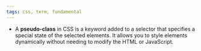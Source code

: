 ```yaml
---
tags: css, term, fundamental
---
```


- A **pseudo-class** in CSS is a keyword added to a selector that specifies a special state of the selected elements. It allows you to style elements dynamically without needing to modify the HTML or JavaScript.